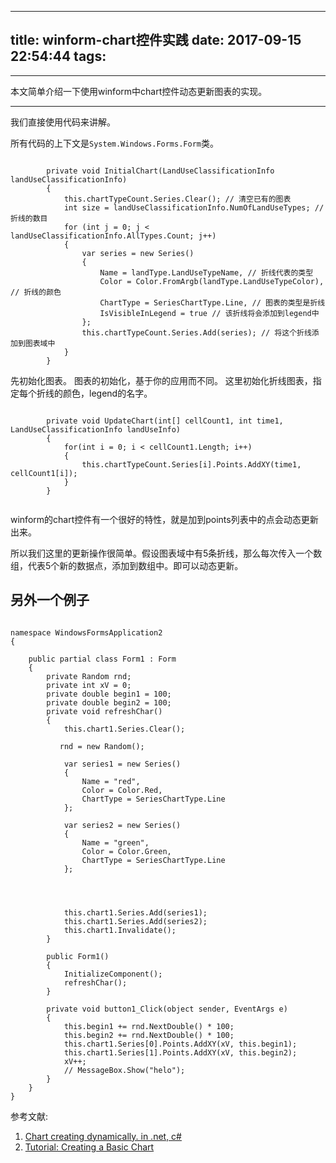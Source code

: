 
---
title: winform-chart控件实践
date: 2017-09-15 22:54:44
tags:
---
        
-------

本文简单介绍一下使用winform中chart控件动态更新图表的实现。

-----

我们直接使用代码来讲解。

所有代码的上下文是`System.Windows.Forms.Form`类。

```

        private void InitialChart(LandUseClassificationInfo landUseClassificationInfo)
        {
            this.chartTypeCount.Series.Clear(); // 清空已有的图表
            int size = landUseClassificationInfo.NumOfLandUseTypes; // 折线的数目
            for (int j = 0; j < landUseClassificationInfo.AllTypes.Count; j++)
            {                
                var series = new Series()
                {
                    Name = landType.LandUseTypeName, // 折线代表的类型
                    Color = Color.FromArgb(landType.LandUseTypeColor), // 折线的颜色
                    ChartType = SeriesChartType.Line, // 图表的类型是折线
                    IsVisibleInLegend = true // 该折线将会添加到legend中
                };
                this.chartTypeCount.Series.Add(series); // 将这个折线添加到图表域中
            }           
        }

```
先初始化图表。
图表的初始化，基于你的应用而不同。
这里初始化折线图表，指定每个折线的颜色，legend的名字。

```

        private void UpdateChart(int[] cellCount1, int time1, LandUseClassificationInfo landUseInfo)
        {
            for(int i = 0; i < cellCount1.Length; i++)
            {
                this.chartTypeCount.Series[i].Points.AddXY(time1, cellCount1[i]);
            }
        }


```
winform的chart控件有一个很好的特性，就是加到points列表中的点会动态更新出来。

所以我们这里的更新操作很简单。假设图表域中有5条折线，那么每次传入一个数组，代表5个新的数据点，添加到数组中。即可以动态更新。

## 另外一个例子

```

namespace WindowsFormsApplication2
{
    
    public partial class Form1 : Form
    {
        private Random rnd;
        private int xV = 0;
        private double begin1 = 100;
        private double begin2 = 100;
        private void refreshChar()
        {
            this.chart1.Series.Clear();

           rnd = new Random();

            var series1 = new Series()
            {
                Name = "red",
                Color = Color.Red,
                ChartType = SeriesChartType.Line
            };

            var series2 = new Series()
            {
                Name = "green",
                Color = Color.Green,
                ChartType = SeriesChartType.Line
            };




            this.chart1.Series.Add(series1);
            this.chart1.Series.Add(series2);
            this.chart1.Invalidate();
        }

        public Form1()
        {
            InitializeComponent();
            refreshChar();
        }

        private void button1_Click(object sender, EventArgs e)
        {
            this.begin1 += rnd.NextDouble() * 100;
            this.begin2 += rnd.NextDouble() * 100;
            this.chart1.Series[0].Points.AddXY(xV, this.begin1);
            this.chart1.Series[1].Points.AddXY(xV, this.begin2);
            xV++;
            // MessageBox.Show("helo");
        }
    }
}

```


参考文献:

1. [Chart creating dynamically. in .net, c#](http://stackoverflow.com/questions/10622674/chart-creating-dynamically-in-net-c-sharp)
2. [Tutorial: Creating a Basic Chart](https://msdn.microsoft.com/en-us/library/dd489237.aspx)
